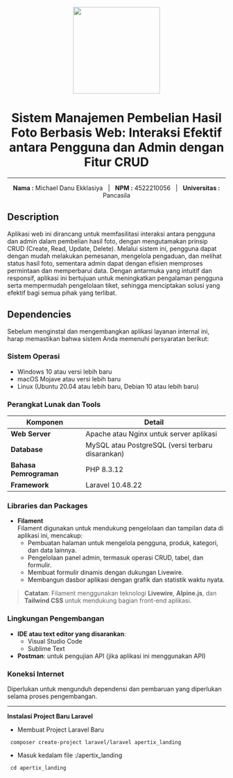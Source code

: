 <p align="center">
  <img src="https://github.com/user-attachments/assets/3e40d90c-38da-4331-be4d-2437c52383ff" width="200">
</p>

<h1 align="center">Sistem Manajemen Pembelian Hasil Foto Berbasis Web: Interaksi Efektif antara Pengguna dan Admin dengan Fitur CRUD</h1>

---

<p align="center">
  <b>Nama :</b> Michael Danu Ekklasiya &nbsp;&nbsp;|&nbsp;&nbsp; <b>NPM :</b> 4522210056 &nbsp;&nbsp;|&nbsp;&nbsp; <b>Universitas :</b> Pancasila
</p>

## Description

Aplikasi web ini dirancang untuk memfasilitasi interaksi antara pengguna dan admin dalam pembelian hasil foto, dengan mengutamakan prinsip CRUD (Create, Read, Update, Delete). Melalui sistem ini, pengguna dapat dengan mudah melakukan pemesanan, mengelola pengaduan, dan melihat status hasil foto, sementara admin dapat dengan efisien memproses permintaan dan memperbarui data. Dengan antarmuka yang intuitif dan responsif, aplikasi ini bertujuan untuk meningkatkan pengalaman pengguna serta mempermudah pengelolaan tiket, sehingga menciptakan solusi yang efektif bagi semua pihak yang terlibat.

## Dependencies

Sebelum menginstal dan mengembangkan aplikasi layanan internal ini, harap memastikan bahwa sistem Anda memenuhi persyaratan berikut:

### Sistem Operasi

- Windows 10 atau versi lebih baru
- macOS Mojave atau versi lebih baru
- Linux (Ubuntu 20.04 atau lebih baru, Debian 10 atau lebih baru)

### Perangkat Lunak dan Tools

| Komponen               | Detail                                         |
|------------------------|------------------------------------------------|
| **Web Server**         | Apache atau Nginx untuk server aplikasi        |
| **Database**           | MySQL atau PostgreSQL (versi terbaru disarankan) |
| **Bahasa Pemrograman** | PHP 8.3.12                                     |
| **Framework**          | Laravel 10.48.22                               |


### Libraries dan Packages

- **Filament**  
  Filament digunakan untuk mendukung pengelolaan dan tampilan data di aplikasi ini, mencakup:
  - Pembuatan halaman untuk mengelola pengguna, produk, kategori, dan data lainnya.
  - Pengelolaan panel admin, termasuk operasi CRUD, tabel, dan formulir.
  - Membuat formulir dinamis dengan dukungan Livewire.
  - Membangun dasbor aplikasi dengan grafik dan statistik waktu nyata.

> **Catatan**: Filament menggunakan teknologi **Livewire**, **Alpine.js**, dan **Tailwind CSS** untuk mendukung bagian front-end aplikasi.


### Lingkungan Pengembangan

- **IDE atau text editor yang disarankan**: 
  - Visual Studio Code
  - Sublime Text
- **Postman**: untuk pengujian API (jika aplikasi ini menggunakan API)

### Koneksi Internet
Diperlukan untuk mengunduh dependensi dan pembaruan yang diperlukan selama proses pengembangan.

---
**Instalasi Project Baru Laravel**

- Membuat Project Laravel Baru
 ```
  composer create-project laravel/laravel apertix_landing
 ```

- Masuk kedalam file :/apertix_landing
 ```
  cd apertix_landing
 ```
